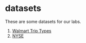 # datasets

These are some datasets for our labs.

1. [Walmart Trip Types](./walmart-triptypes/README.md)
2. [NYSE](./nyse/README.md)
